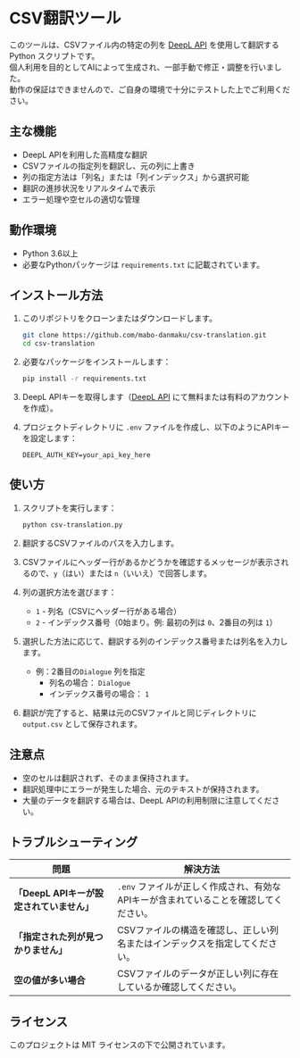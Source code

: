 # CSV翻訳ツール

このツールは、CSVファイル内の特定の列を [DeepL API](https://www.deepl.com/pro-api) を使用して翻訳する Python スクリプトです。  
個人利用を目的としてAIによって生成され、一部手動で修正・調整を行いました。  
動作の保証はできませんので、ご自身の環境で十分にテストした上でご利用ください。

## 主な機能

- DeepL APIを利用した高精度な翻訳
- CSVファイルの指定列を翻訳し、元の列に上書き
- 列の指定方法は「列名」または「列インデックス」から選択可能
- 翻訳の進捗状況をリアルタイムで表示
- エラー処理や空セルの適切な管理

## 動作環境

- Python 3.6以上
- 必要なPythonパッケージは `requirements.txt` に記載されています。

## インストール方法

1. このリポジトリをクローンまたはダウンロードします。

   ```bash
   git clone https://github.com/mabo-danmaku/csv-translation.git
   cd csv-translation
   ```

2. 必要なパッケージをインストールします：

   ```bash
   pip install -r requirements.txt
   ```

3. DeepL APIキーを取得します（[DeepL API](https://www.deepl.com/pro-api) にて無料または有料のアカウントを作成）。

4. プロジェクトディレクトリに `.env` ファイルを作成し、以下のようにAPIキーを設定します：

   ```
   DEEPL_AUTH_KEY=your_api_key_here
   ```

## 使い方

1. スクリプトを実行します：

   ```bash
   python csv-translation.py
   ```

2. 翻訳するCSVファイルのパスを入力します。

3. CSVファイルにヘッダー行があるかどうかを確認するメッセージが表示されるので、`y`（はい）または `n`（いいえ）で回答します。

4. 列の選択方法を選びます：

   - `1` - 列名（CSVにヘッダー行がある場合）
   - `2` - インデックス番号（0始まり。例: 最初の列は `0`、2番目の列は `1`）

5. 選択した方法に応じて、翻訳する列のインデックス番号または列名を入力します。

   - 例：2番目の`Dialogue` 列を指定
     - 列名の場合： `Dialogue`
     - インデックス番号の場合： `1`

6. 翻訳が完了すると、結果は元のCSVファイルと同じディレクトリに `output.csv` として保存されます。

## 注意点

- 空のセルは翻訳されず、そのまま保持されます。
- 翻訳処理中にエラーが発生した場合、元のテキストが保持されます。
- 大量のデータを翻訳する場合は、DeepL APIの利用制限に注意してください。

## トラブルシューティング

| 問題 | 解決方法 | 
|------|---------|
| **「DeepL APIキーが設定されていません」** | `.env` ファイルが正しく作成され、有効なAPIキーが含まれていることを確認してください。 |
| **「指定された列が見つかりません」** | CSVファイルの構造を確認し、正しい列名またはインデックスを指定してください。 |
| **空の値が多い場合** | CSVファイルのデータが正しい列に存在しているか確認してください。 |

## ライセンス

このプロジェクトは MIT ライセンスの下で公開されています。

